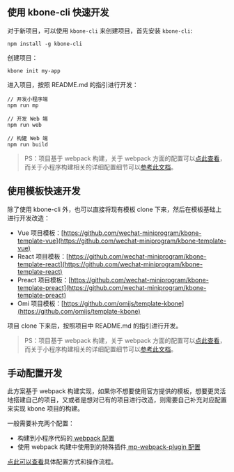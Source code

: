 ## 使用 kbone-cli 快速开发

对于新项目，可以使用 `kbone-cli` 来创建项目，首先安装 `kbone-cli`:

```
npm install -g kbone-cli
```

创建项目：

```
kbone init my-app
```

进入项目，按照 README.md 的指引进行开发：

```
// 开发小程序端
npm run mp

// 开发 Web 端
npm run web

// 构建 Web 端
npm run build
```

> PS：项目基于 webpack 构建，关于 webpack 方面的配置可以[点此查看](https://webpack.js.org/configuration/)，而关于小程序构建相关的详细配置细节可以[参考此文档](./tutorial.md)。

## 使用模板快速开发

除了使用 kbone-cli 外，也可以直接将现有模板 clone 下来，然后在模板基础上进行开发改造：

* Vue 项目模板：[https://github.com/wechat-miniprogram/kbone-template-vue](https://github.com/wechat-miniprogram/kbone-template-vue)
* React 项目模板：[https://github.com/wechat-miniprogram/kbone-template-react](https://github.com/wechat-miniprogram/kbone-template-react)
* Preact 项目模板：[https://github.com/wechat-miniprogram/kbone-template-preact](https://github.com/wechat-miniprogram/kbone-template-preact)
* Omi 项目模板：[https://github.com/omijs/template-kbone](https://github.com/omijs/template-kbone)

项目 clone 下来后，按照项目中 README.md 的指引进行开发。

> PS：项目基于 webpack 构建，关于 webpack 方面的配置可以[点此查看](https://webpack.js.org/configuration/)，而关于小程序构建相关的详细配置细节可以[参考此文档](./tutorial.md)。

## 手动配置开发

此方案基于 webpack 构建实现，如果你不想要使用官方提供的模板，想要更灵活地搭建自己的项目，又或者是想对已有的项目进行改造，则需要自己补充对应配置来实现 kbone 项目的构建。

一般需要补充两个配置：

* 构建到小程序代码的[ webpack 配置](https://webpack.js.org/configuration/)
* 使用 webpack 构建中使用到的特殊插件[ mp-webpack-plugin 配置](./miniprogram.config.js)

[点此可以查看](./tutorial.md)具体配置方式和操作流程。
